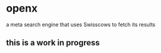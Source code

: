 # openx
a meta search engine that uses Swisscows to fetch its results
## this is a work in progress
